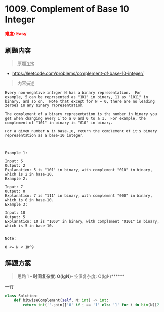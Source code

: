 # 1009. Complement of Base 10 Integer

**<font color=red>难度: Easy</font>**

## 刷题内容

> 原题连接

* https://leetcode.com/problems/complement-of-base-10-integer/

> 内容描述

```
Every non-negative integer N has a binary representation.  For example, 5 can be represented as "101" in binary, 11 as "1011" in binary, and so on.  Note that except for N = 0, there are no leading zeroes in any binary representation.

The complement of a binary representation is the number in binary you get when changing every 1 to a 0 and 0 to a 1.  For example, the complement of "101" in binary is "010" in binary.

For a given number N in base-10, return the complement of it's binary representation as a base-10 integer.

 

Example 1:

Input: 5
Output: 2
Explanation: 5 is "101" in binary, with complement "010" in binary, which is 2 in base-10.
Example 2:

Input: 7
Output: 0
Explanation: 7 is "111" in binary, with complement "000" in binary, which is 0 in base-10.
Example 3:

Input: 10
Output: 5
Explanation: 10 is "1010" in binary, with complement "0101" in binary, which is 5 in base-10.
 

Note:

0 <= N < 10^9
```

## 解题方案

> 思路 1
******- 时间复杂度: O(lgN)******- 空间复杂度: O(lgN)******

一行

```python
class Solution:
    def bitwiseComplement(self, N: int) -> int:
        return int(''.join(['0' if i == '1' else '1' for i in bin(N)[2:]]), 2)
```
